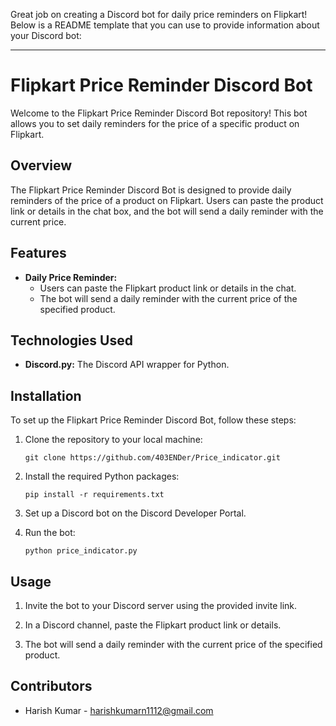 Great job on creating a Discord bot for daily price reminders on Flipkart! Below is a README template that you can use to provide information about your Discord bot:

---

# Flipkart Price Reminder Discord Bot

Welcome to the Flipkart Price Reminder Discord Bot repository! This bot allows you to set daily reminders for the price of a specific product on Flipkart.

## Overview

The Flipkart Price Reminder Discord Bot is designed to provide daily reminders of the price of a product on Flipkart. Users can paste the product link or details in the chat box, and the bot will send a daily reminder with the current price.

## Features

- **Daily Price Reminder:**
  - Users can paste the Flipkart product link or details in the chat.
  - The bot will send a daily reminder with the current price of the specified product.

## Technologies Used

- **Discord.py:** The Discord API wrapper for Python.

## Installation

To set up the Flipkart Price Reminder Discord Bot, follow these steps:

1. Clone the repository to your local machine:

   ```
   git clone https://github.com/403ENDer/Price_indicator.git
   ```

2. Install the required Python packages:

   ```
   pip install -r requirements.txt
   ```

3. Set up a Discord bot on the Discord Developer Portal.


6. Run the bot:

   ```
   python price_indicator.py
   ```

## Usage

1. Invite the bot to your Discord server using the provided invite link.

2. In a Discord channel, paste the Flipkart product link or details.

3. The bot will send a daily reminder with the current price of the specified product.

## Contributors

- Harish Kumar - harishkumarn1112@gmail.com
